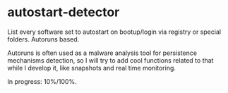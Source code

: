 # autostart-detector
List every software set to autostart on bootup/login via registry or special folders. Autoruns based.


Autoruns is often used as a malware analysis tool for persistence mechanisms detection, so I will try to add cool functions related to that while I develop it, like 
snapshots and real time monitoring.

In progress: 10%/100%.


